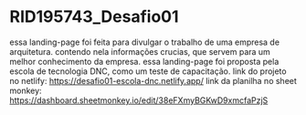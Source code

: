 # RID195743_Desafio01
essa landing-page foi feita para divulgar o trabalho de uma empresa de arquitetura.
contendo nela informações crucias, que servem para um melhor conhecimento da empresa.
essa landing-page foi proposta pela escola de tecnologia DNC, como um teste de capacitação.
link do projeto no netlify:  https://desafio01-escola-dnc.netlify.app/
link da planilha no sheet monkey: https://dashboard.sheetmonkey.io/edit/38eFXmyBGKwD9xmcfaPzjS
